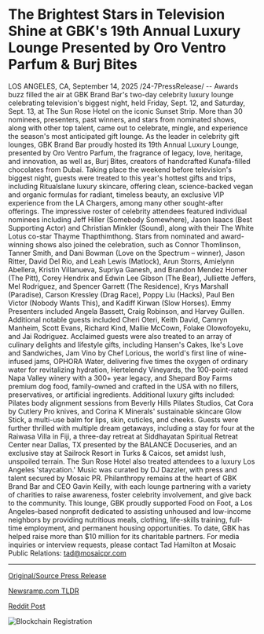 # The Brightest Stars in Television Shine at GBK's 19th Annual Luxury Lounge Presented by Oro Ventro Parfum &amp; Burj Bites

LOS ANGELES, CA, September 14, 2025 /24-7PressRelease/ -- Awards buzz filled the air at GBK Brand Bar's two-day celebrity luxury lounge celebrating television's biggest night, held Friday, Sept. 12, and Saturday, Sept. 13, at The Sun Rose Hotel on the iconic Sunset Strip. More than 30 nominees, presenters, past winners, and stars from nominated shows, along with other top talent, came out to celebrate, mingle, and experience the season's most anticipated gift lounge. As the leader in celebrity gift lounges, GBK Brand Bar proudly hosted its 19th Annual Luxury Lounge, presented by Oro Ventro Parfum, the fragrance of legacy, love, heritage, and innovation, as well as, Burj Bites, creators of handcrafted Kunafa-filled chocolates from Dubai. Taking place the weekend before television's biggest night, guests were treated to this year's hottest gifts and trips, including Ritualslane luxury skincare, offering clean, science-backed vegan and organic formulas for radiant, timeless beauty, an exclusive VIP experience from the LA Chargers, among many other sought-after offerings.  The impressive roster of celebrity attendees featured individual nominees including Jeff Hiller (Somebody Somewhere), Jason Isaacs (Best Supporting Actor) and Christian Minkler (Sound), along with their The White Lotus co-star Thayme Thapthimthong. Stars from nominated and award-winning shows also joined the celebration, such as Connor Thomlinson, Tanner Smith, and Dani Bowman (Love on the Spectrum – winner), Jason Ritter, David Del Rio, and Leah Lewis (Matlock), Arun Storrs, Amielynn Abellera, Kristin Villanueva, Supriya Ganesh, and Brandon Mendez Homer (The Pitt), Corey Hendrix and Edwin Lee Gibson (The Bear), Julliette Jeffers, Mel Rodriguez, and Spencer Garrett (The Residence), Krys Marshall (Paradise), Carson Kressley (Drag Race), Poppy Liu (Hacks), Paul Ben Victor (Nobody Wants This), and Kadiff Kirwan (Slow Horses). Emmy Presenters included Angela Bassett, Craig Robinson, and Harvey Guillen. Additional notable guests included Cheri Oteri, Keith David, Camryn Manheim, Scott Evans, Richard Kind, Mallie McCown, Folake Olowofoyeku, and Jai Rodriguez.  Acclaimed guests were also treated to an array of culinary delights and lifestyle gifts, including Hansen's Cakes, Ike's Love and Sandwiches, Jam Vino by Chef Lorious, the world's first line of wine-infused jams, OPHORA Water, delivering five times the oxygen of ordinary water for revitalizing hydration, Hertelendy Vineyards, the 100-point-rated Napa Valley winery with a 300+ year legacy, and Shepard Boy Farms premium dog food, family-owned and crafted in the USA with no fillers, preservatives, or artificial ingredients. Additional luxury gifts included: Pilates body alignment sessions from Beverly Hills Pilates Studios, Cat Cora by Cutlery Pro knives, and Corina K Minerals' sustainable skincare Glow Stick, a multi-use balm for lips, skin, cuticles, and cheeks. Guests were further thrilled with multiple dream getaways, including a stay for four at the Raiwasa Villa in Fiji, a three-day retreat at Siddhayatan Spiritual Retreat Center near Dallas, TX presented by the BALANCE Docuseries, and an exclusive stay at Sailrock Resort in Turks & Caicos, set amidst lush, unspoiled terrain. The Sun Rose Hotel also treated attendees to a luxury Los Angeles 'staycation.' Music was curated by DJ Dazzler, with press and talent secured by Mosaic PR.  Philanthropy remains at the heart of GBK Brand Bar and CEO Gavin Keilly, with each lounge partnering with a variety of charities to raise awareness, foster celebrity involvement, and give back to the community. This lounge, GBK proudly supported Food on Foot, a Los Angeles–based nonprofit dedicated to assisting unhoused and low-income neighbors by providing nutritious meals, clothing, life-skills training, full-time employment, and permanent housing opportunities. To date, GBK has helped raise more than $10 million for its charitable partners.  For media inquiries or interview requests, please contact Tad Hamilton at Mosaic Public Relations: tad@mosaicpr.com 

---

[Original/Source Press Release](https://www.24-7pressrelease.com/press-release/526788/the-brightest-stars-in-television-shine-at-gbks-19th-annual-luxury-lounge-presented-by-oro-ventro-parfum-burj-bites)
                    

[Newsramp.com TLDR](https://newsramp.com/curated-news/gbk-brand-bar-hosts-star-studded-emmy-luxury-lounge-with-top-gifts/6952998b77d08045cd5d5ea6a2214a34) 

 



[Reddit Post](https://www.reddit.com/r/AwardsAndRecognition/comments/1nh8gq7/gbk_brand_bar_hosts_starstudded_emmy_luxury/) 



![Blockchain Registration](https://cdn.newsramp.app/24-7PressRelease/qrcode/259/15/glowbcnC.webp)